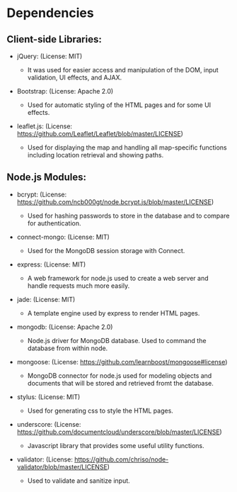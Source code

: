 # Dependencies

## Client-side Libraries:

* jQuery: (License: MIT)
  * It was used for easier access and manipulation of the DOM, input validation, UI effects, and AJAX.

* Bootstrap: (License: Apache 2.0)
  * Used for automatic styling of the HTML pages and for some UI effects.

* leaflet.js: (License: https://github.com/Leaflet/Leaflet/blob/master/LICENSE)
  * Used for displaying the map and handling all map-specific functions including location retrieval and showing paths.

## Node.js Modules:

- bcrypt: (License: https://github.com/ncb000gt/node.bcrypt.js/blob/master/LICENSE)
	- Used for hashing passwords to store in the database and to compare for authentication.

- connect-mongo: (License: MIT)
	- Used for the MongoDB session storage with Connect.

- express: (License: MIT)
	- A web framework for node.js used to create a web server and handle requests much more easily.

- jade: (License: MIT)
	- A template engine used by express to render HTML pages.

- mongodb: (License: Apache 2.0)
	- Node.js driver for MongoDB database. Used to command the database from within node.

- mongoose: (License: https://github.com/learnboost/mongoose#license)
	- MongoDB connector for node.js used for modeling objects and documents that will be stored and retrieved fromt the database.

- stylus: (License: MIT)
	- Used for generating css to style the HTML pages.

- underscore: (License: https://github.com/documentcloud/underscore/blob/master/LICENSE)
	- Javascript library that provides some useful utility functions.

- validator: (License: https://github.com/chriso/node-validator/blob/master/LICENSE)
	- Used to validate and sanitize input.

